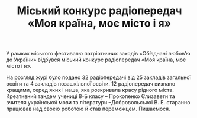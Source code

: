 ﻿---
title: Міський конкурс радіопередач «Моя країна, моє місто і я»
---

У рамках міського фестивалю патріотичних заходів «Об’єднані любов’ю до України» відбувся міський конкурс радіопередач «Моя країна, моє місто і я».

На розгляд журі було подано 32 радіопередачі від 25 закладів загальної освіти та 4 закладів позашкільної освіти. 12 радіопередач визнано кращими, серед яких і наша, яка розкривала красу рідного міста. Креативний тандем учениці 8-Б класу – Прокопенко Єлизавети та вчителя української мови та літератури –Добровольської В. Е. старанно працював над своєю роботою й став переможцем. Пишаємося.

<slideshow></slideshow>